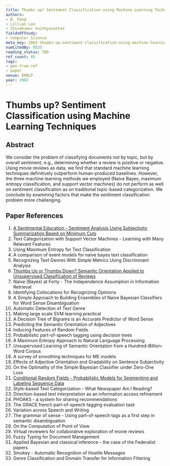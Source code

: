 ```yaml
---
title: Thumbs up? Sentiment Classification using Machine Learning Techniques
authors:
- B. Pang
- Lillian Lee
- Shivakumar Vaithyanathan
fieldsOfStudy:
- Computer Science
meta_key: 2002-thumbs-up-sentiment-classification-using-machine-learning-techniques
numCitedBy: 8533
reading_status: TBD
ref_count: 45
tags:
- gen-from-ref
- paper
venue: EMNLP
year: 2002
---
```


# Thumbs up? Sentiment Classification using Machine Learning Techniques

## Abstract

We consider the problem of classifying documents not by topic, but by overall sentiment, e.g., determining whether a review is positive or negative. Using movie reviews as data, we find that standard machine learning techniques definitively outperform human-produced baselines. However, the three machine learning methods we employed (Naive Bayes, maximum entropy classification, and support vector machines) do not perform as well on sentiment classification as on traditional topic-based categorization. We conclude by examining factors that make the sentiment classification problem more challenging.

## Paper References

1. [A Sentimental Education - Sentiment Analysis Using Subjectivity Summarization Based on Minimum Cuts](2004-a-sentimental-education-sentiment-analysis-using-subjectivity-summarization-based-on-minimum-cuts)
2. Text Categorization with Support Vector Machines - Learning with Many Relevant Features
3. Using Maximum Entropy for Text Classification
4. A comparison of event models for naive bayes text classification
5. Recognizing Text Genres With Simple Metrics Using Discriminant Analysis
6. [Thumbs Up or Thumbs Down? Semantic Orientation Applied to Unsupervised Classification of Reviews](2002-thumbs-up-or-thumbs-down-semantic-orientation-applied-to-unsupervised-classification-of-reviews)
7. Naive (Bayes) at Forty - The Independence Assumption in Information Retrieval
8. Identifying Collocations for Recognizing Opinions
9. A Simple Approach to Building Ensembles of Naive Bayesian Classifiers for Word Sense Disambiguation
10. Automatic Detection of Text Genre
11. Making large scale SVM learning practical
12. A Decision Tree of Bigrams is an Accurate Predictor of Word Sense
13. Predicting the Semantic Orientation of Adjectives
14. Inducing Features of Random Fields
15. Probabilistic part-of-speech tagging using decision trees
16. A Maximum Entropy Approach to Natural Language Processing
17. Unsupervised Learning of Semantic Orientation from a Hundred-Billion-Word Corpus
18. A survey of smoothing techniques for ME models
19. Effects of Adjective Orientation and Gradability on Sentence Subjectivity
20. On the Optimality of the Simple Bayesian Classifier under Zero-One Loss
21. [Conditional Random Fields - Probabilistic Models for Segmenting and Labeling Sequence Data](2001-conditional-random-fields-probabilistic-models-for-segmenting-and-labeling-sequence-data)
22. Style-based Text Categorization - What Newspaper Am I Reading?
23. Direction-based text interpretation as an information access refinement
24. PHOAKS - a system for sharing recommendations
25. The GRACE french part-of-speech tagging evaluation task
26. Variation across Speech and Writing
27. The grammar of sense - Using part-of-speech tags as a first step in semantic disambiguation
28. On the Computation of Point of View
29. Virtual reviewers for collaborative exploration of movie reviews
30. Fuzzy Typing for Document Management
31. Applied Bayesian and classical inference - the case of the Federalist papers
32. Smokey - Automatic Recognition of Hostile Messages
33. Genre Classification and Domain Transfer for Information Filtering
